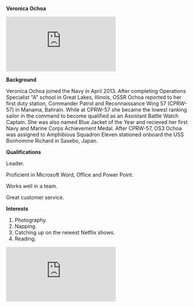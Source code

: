 **Veronica Ochoa**

![Selfie](https://www.facebook.com/photo.php?fbid=696809750392568&set=t.100001906485345&type=3&theater)

**Background**

Veronica Ochoa joined the Navy in April 2013. After completing Operations Specialist "A" school in Great Lakes, Illinois, OSSR Ochoa reported to her first duty station, Commander Patrol and Reconnaissance Wing 57 (CPRW-57) in Manama, Bahrain. While at CPRW-57 she became the lowest ranking sailor in the command to become qualified as an Assistant Battle Watch Captain. She was also named Blue Jacket of the Year and recieved her first Navy and Marine Corps Achievement Medal. After CPRW-57, OS3 Ochoa was assigned to Amphibious Squadron Eleven stationed onboard the USS Bonhomme Richard in Sasebo, Japan.

**Qualifications**

Leader.

Proficient in Microsoft Word, Office and Power Point.

Works well in a team.

Great customer service.

**Interests**

1. Photography.
2. Napping.
3. Catching up on the newest Netflix shows.
4. Reading.

![PP](https://www.facebook.com/photo.php?fbid=1730289933904267&set=pb.100007698302686.-2207520000.1512725662.&type=3&theater)



